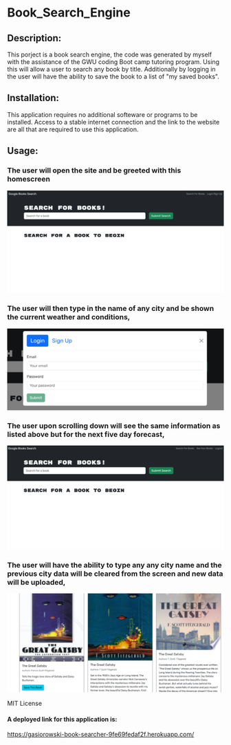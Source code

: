 # Book_Search_Engine

## Description:
This porject is a book search engine, the code was generated by myself with the assistance of the GWU coding Boot camp tutoring program. Using this will allow a user to search any book by title. Additionally by logging in the user will have the ability to save the book to a list of "my saved books".

## Installation:
This application requires no additional softeware or programs to be installed. Access to a stable internet connection and the link to the website are all that are required to use this application.

## Usage: 
### The user will open the site and be greeted with this homescreen
![](./Assets/rmeimgs/bse1.png)

### The user will then type in the name of any city and be shown the current weather and conditions,
![](./Assets/rmeimgs/bse2.png)
### The user upon scrolling down will see the same information as listed above but for the next five day forecast,
![](./Assets/rmeimgs/bse3.png)
### The user will have the ability to type any any city name and the previous city data will be cleared from the screen and new data will be uploaded,
![](./Assets/rmeimgs/bse4.png)

MIT License


#### A deployed link for this application is:
https://gasiorowski-book-searcher-9fe69fedaf2f.herokuapp.com/


